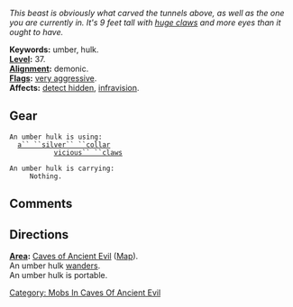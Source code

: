 *This beast is obviously what carved the tunnels above, as well as the
one you are currently in. It's 9 feet tall with [huge
claws](Vicious_Claws "wikilink") and more eyes than it ought to have.*

**Keywords:** umber, hulk.  
**[Level](Level "wikilink"):** 37.  
**[Alignment](Alignment "wikilink"):** demonic.  
**[Flags](:Category:_Mob_Types "wikilink"):** [very
aggressive](Aggressive_Mobs "wikilink").  
**Affects:** [detect hidden](Detect_Hidden "wikilink"),
[infravision](Infravision "wikilink").  

## Gear

`An umber hulk is using:`  
<worn around neck>`  `[`a`` ``silver`` ``collar`](Silver_Collar "wikilink")  
<wielded>`           `[`vicious`` ``claws`](Vicious_Claws "wikilink")

`An umber hulk is carrying:`  
`     Nothing.`

## Comments

## Directions

**[Area](:Category:_Areas "wikilink"):** [Caves of Ancient
Evil](:Category:_Caves_Of_Ancient_Evil "wikilink")
([Map](Caves_Of_Ancient_Evil_Map "wikilink")).  
An umber hulk [wanders](Wandering_Mobs "wikilink").  
An umber hulk is portable.  

[Category: Mobs In Caves Of Ancient
Evil](Category:_Mobs_In_Caves_Of_Ancient_Evil "wikilink")
